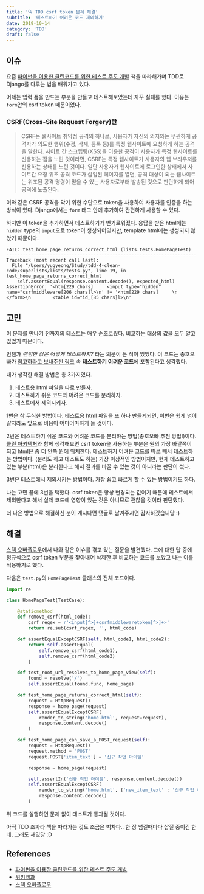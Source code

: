 ```yaml
---
title: '🔍 TDD csrf token 문제 해결'
subtitle: '테스트하기 어려운 코드 제외하기'
date: 2019-10-14
category: 'TDD'
draft: false
---
```


## 이슈

요즘 [파이썬을 이용한 클린코드를 위한 테스트 주도 개발](https://book.naver.com/bookdb/book_detail.nhn?bid=8819504) 책을 따라해가며 TDD로 Django를 다루는 법을 배워가고 있다.

어제는 입력 폼을 만드는 부분을 만들고 테스트해보았는데 자꾸 실패를 했다.
이유는 `form`안의 csrf token 때문이었다.

### CSRF(Cross-Site Request Forgery)란

> CSRF는 웹사이트 취약점 공격의 하나로, 사용자가 자신의 의지와는 무관하게 공격자가 의도한 행위(수정, 삭제, 등록 등)를 특정 웹사이트에 요청하게 하는 공격을 말한다. 사이트 간 스크립팅(XSS)을 이용한 공격이 사용자가 특정 웹사이트를 신용하는 점을 노린 것이라면, CSRF는 특정 웹사이트가 사용자의 웹 브라우저를 신용하는 상태를 노린 것이다. 일단 사용자가 웹사이트에 로그인한 상태에서 사이트간 요청 위조 공격 코드가 삽입된 페이지를 열면, 공격 대상이 되는 웹사이트는 위조된 공격 명령이 믿을 수 있는 사용자로부터 발송된 것으로 판단하게 되어 공격에 노출된다.

이와 같은 CSRF 공격을 막기 위한 수단으로 token을 사용하여 사용자를 인증을 하는 방식이 있다.
Django에서는 `form` 태그 안에 추가하여 간편하게 사용할 수 있다.

하지만 이 token을 추가하면서 테스트하기가 번거로워졌다.
응답을 받은 html에는 `hidden` type의 `input`으로 token이 생성되어있지만, template html에는 생성되지 않았기 때문이다.

```shell
FAIL: test_home_page_returns_correct_html (lists.tests.HomePageTest)
----------------------------------------------------------------------
Traceback (most recent call last):
  File "/Users/yugyeong/Study/tdd-4-clean-code/superlists/lists/tests.py", line 19, in test_home_page_returns_correct_html
    self.assertEqual(response.content.decode(), expected_html)
AssertionError: '<htm[229 chars]     <input type="hidden" name="csrfmiddleware[206 chars]l>\n' != '<htm[229 chars]     \n        </form>\n        <table id="id_[85 chars]l>\n'
```

## 고민

이 문제를 만나기 전까지의 테스트는 매우 순조로웠다.
비교하는 대상의 값을 모두 알고 있었기 때문이다.

언젠가 *랜덤한 값은 어떻게 테스트하지?* 라는 의문이 든 적이 있었다.
이 코드는 종호오빠가 [참고하라고 보내주신 링크](https://www.slideshare.net/OKJSP/okkycon-120497749?from_m_app=ios) 속 **테스트하기 어려운 코드**에 포함된다고 생각했다.

내가 생각한 해결 방법은 총 3가지였다.

1. 테스트용 html 파일을 따로 만들자.
2. 테스트하기 쉬운 코드와 어려운 코드를 분리하자.
3. 테스트에서 제외시키자.

1번은 참 무식한 방법이다.
테스트용 html 파일을 또 하나 만들게되면, 이번은 쉽게 넘어갈지라도 앞으로 비용이 어마어마하게 들 것이다.

2번은 테스트하기 쉬운 코드와 어려운 코드를 분리하는 방법(종호오빠 추천 방법!)이다.
[클린 아키텍처](https://engineering.21buttons.com/clean-architecture-in-django-d326a4ab86a9)와 함께 생각해보면 csrf token을 사용하는 부분은 원의 가장 바깥쪽이 되고 html은 좀 더 안쪽 원에 위치한다.
테스트하기 어려운 코드를 따로 빼서 테스트하는 방법이다.
(분리도 하고 테스트도 하는) 가장 이상적인 방법이지만, 현재 테스트하고 있는 부분(html)은 분리한다고 해서 결과를 바꿀 수 있는 것이 아니라는 판단이 섰다.

3번은 테스트에서 제외시키는 방법이다.
가장 쉽고 빠르게 할 수 있는 방법이기도 하다.

나는 고민 끝에 3번을 택했다.
csrf token은 항상 변경되는 값이기 때문에 테스트에서 제외한다고 해서 실제 코드에 영향이 있는 것은 아니므로 괜찮을 것이라 판단했다.

더 나은 방법으로 해결하신 분이 계시다면 댓글로 남겨주시면 감사하겠습니당 :)

## 해결

[스택 오버플로우](https://stackoverflow.com/questions/34629261/django-render-to-string-ignores-csrf-token)에서 나와 같은 이슈를 겪고 있는 질문을 발견했다.
그에 대한 답 중에 정규식으로 csrf token 부분을 찾아내어 삭제한 후 비교하는 코드를 보았고 나는 이를 적용하기로 했다.

다음은 `test.py`의 `HomePageTest` 클래스의 전체 코드이다.

```python
import re

class HomePageTest(TestCase):

    @staticmethod
    def remove_csrf(html_code):
        csrf_regex = r'<input[^>]+csrfmiddlewaretoken[^>]+>'
        return re.sub(csrf_regex, '', html_code)

    def assertEqualExceptCSRF(self, html_code1, html_code2):
        return self.assertEqual(
            self.remove_csrf(html_code1),
            self.remove_csrf(html_code2)
        )

    def test_root_url_resolves_to_home_page_view(self):
        found = resolve('/')
        self.assertEqual(found.func, home_page)

    def test_home_page_returns_correct_html(self):
        request = HttpRequest()
        response = home_page(request)
        self.assertEqualExceptCSRF(
            render_to_string('home.html', request=request),
            response.content.decode()
        )

    def test_home_page_can_save_a_POST_request(self):
        request = HttpRequest()
        request.method = 'POST'
        request.POST['item_text'] = '신규 작업 아이템'

        response = home_page(request)

        self.assertIn('신규 작업 아이템', response.content.decode())
        self.assertEqualExceptCSRF(
            render_to_string('home.html', {'new_item_text' : '신규 작업 아이템'}),
            response.content.decode()
        )
```

위 코드를 실행하면 문제 없이 테스트가 통과될 것이다.

아직 TDD 초짜라 책을 따라가는 것도 조금은 벅차다..
한 장 넘길때마다 삽질 중이긴 한데, 그래도 재밌당 :D

## References

* [파이썬을 이용한 클린코드를 위한 테스트 주도 개발](https://book.naver.com/bookdb/book_detail.nhn?bid=8819504)
* [위키백과](https://ko.wikipedia.org/wiki/%EC%82%AC%EC%9D%B4%ED%8A%B8_%EA%B0%84_%EC%9A%94%EC%B2%AD_%EC%9C%84%EC%A1%B0)
* [스택 오버플로우](https://stackoverflow.com/questions/34629261/django-render-to-string-ignores-csrf-token)

